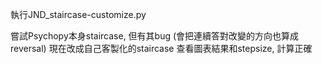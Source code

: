 執行JND_staircase-customize.py

嘗試Psychopy本身staircase, 但有其bug (會把連續答對改變的方向也算成reversal)
現在改成自己客製化的staircase
查看圖表結果和stepsize, 計算正確

